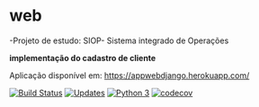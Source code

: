 # web
-Projeto de estudo: 
SIOP- Sistema integrado de Operações


**implementação do cadastro de cliente**

Aplicação disponível em: https://appwebdjango.herokuapp.com/

[![Build Status](https://travis-ci.com/cleysoncassio/web.svg?branch=master)](https://travis-ci.com/cleysoncassio/web)
[![Updates](https://pyup.io/repos/github/cleysoncassio/web/shield.svg)](https://pyup.io/repos/github/cleysoncassio/web/)
[![Python 3](https://pyup.io/repos/github/cleysoncassio/web/python-3-shield.svg)](https://pyup.io/repos/github/cleysoncassio/web/)
[![codecov](https://codecov.io/gh/cleysoncassio/web/branch/master/graph/badge.svg?token=NGXJOT1TPY)](https://codecov.io/gh/cleysoncassio/web)